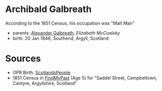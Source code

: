 # Archibald Galbreath

According to the 1851 Census, his occupation was "Malt Man"

- parents: [Alexander Galbreath](galbreath-alexander-1816.md), *Elizabeth McCualsky*
- birth: 20 Jan 1846; Southend, Argyll, Scotland

# Sources

- OPR Birth: [ScotlandsPeople](https://www.scotlandspeople.gov.uk/record-results?search_type=people&event=%28B%20OR%20C%20OR%20S%29&record_type%5B0%5D=opr_births&church_type=Old%20Parish%20Registers&dl_cat=church&dl_rec=church-births-baptisms&surname=galbreath&surname_so=fuzzy&forename=archibald&forename_so=starts&from_year=1846&to_year=1846&parent_names=galbreath&parent_names_so=fuzzy&parent_name_two_so=exact&county=ARGYLL&record=Church%20of%20Scotland%20%28old%20parish%20registers%29%20Roman%20Catholic%20Church%20Other%20churches&rd_real_name%5B0%5D=SOUTHEND&rd_display_name%5B0%5D=SOUTHEND_SOUTHEND&rd_label%5B0%5D=SOUTHEND&rd_name%5B0%5D=SOUTHEND)
- 1851 Census in [FindMyPast](https://www.findmypast.com/transcript?id=GBC%2F1851%2F0019255793) (Age 5) for "Saddel Street, Campbeltown, Cantyre, Argyllshire, Scotland"
